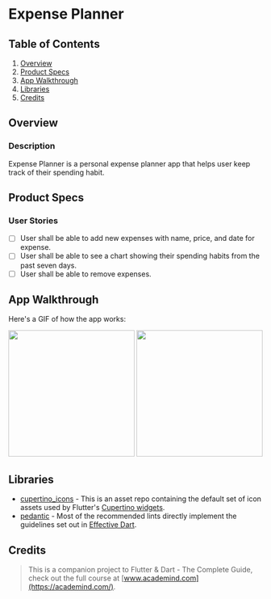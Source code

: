 # Expense Planner

## Table of Contents
1. [Overview](#Overview)
2. [Product Specs](#Product-Specs)
3. [App Walkthrough](#App-Walkthrough)
5. [Libraries](#Libraries)
7. [Credits](#Credits)

## Overview
### Description

Expense Planner is a personal expense planner app that helps user keep track of their spending habit.

## Product Specs
### User Stories

- [ ] User shall be able to add new expenses with name, price, and date for expense.
- [ ] User shall be able to see a chart showing their spending habits from the past seven days.
- [ ] User shall be able to remove expenses.

## App Walkthrough

Here's a GIF of how the app works:

<img src="https://github.com/py415/app-resources/blob/master/flutter/ios/flutter-ios-expenseplanner.gif" width=250>

<img src="https://github.com/py415/app-resources/blob/master/flutter/android/flutter-android-expenseplanner.gif" width=250>

## Libraries

- [cupertino_icons](https://github.com/flutter/cupertino_icons) - This is an asset repo containing the default set of icon assets used by Flutter's [Cupertino widgets](https://github.com/flutter/flutter/tree/master/packages/flutter/lib/src/cupertino).
- [pedantic](https://github.com/dart-lang/pedantic) - Most of the recommended lints directly implement the guidelines set out in [Effective Dart](https://dart.dev/guides/language/effective-dart).

## Credits

>This is a companion project to Flutter & Dart - The Complete Guide, check out the full course at [www.academind.com](https://academind.com/).